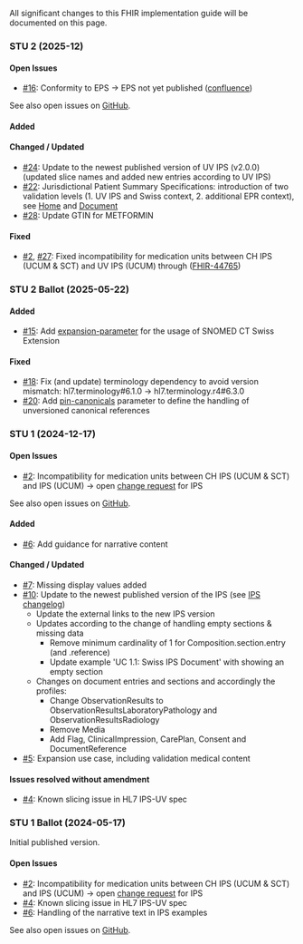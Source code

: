 All significant changes to this FHIR implementation guide will be documented on this page.

### STU 2 (2025-12)

#### Open Issues
* [#16](https://github.com/hl7ch/ch-ips/issues/16): Conformity to EPS -> EPS not yet published ([confluence](https://confluence.hl7.org/spaces/HEU/pages/248712169/European+Patient+Summary+Edition+1))

See also open issues on [GitHub](https://github.com/hl7ch/ch-ips/issues).

#### Added

#### Changed / Updated 
* [#24](https://github.com/hl7ch/ch-ips/issues/24): Update to the newest published version of UV IPS (v2.0.0) (updated slice names and added new entries according to UV IPS)
* [#22](https://github.com/hl7ch/ch-ips/issues/22): Jurisdictional Patient Summary Specifications: introduction of two validation levels (1. UV IPS and Swiss context, 2. additional EPR context), see [Home](index.html#introduction) and [Document](document.html#profiles)
* [#28](https://github.com/hl7ch/ch-ips/issues/28): Update GTIN for METFORMIN

#### Fixed 
* [#2](https://github.com/hl7ch/ch-ips/issues/2), [#27](https://github.com/hl7ch/ch-ips/issues/27): Fixed incompatibility for medication units between CH IPS (UCUM & SCT) and UV IPS (UCUM) through ([FHIR-44765](https://jira.hl7.org/browse/FHIR-44765))



### STU 2 Ballot (2025-05-22)

#### Added
* [#15](https://github.com/hl7ch/ch-ips/issues/15): Add [expansion-parameter](https://build.fhir.org/codesystem-guide-parameter-code.html#:~:text=expansion%2Dparameter,as%20SNOMED%20CT) for the usage of SNOMED CT Swiss Extension

#### Fixed 
* [#18](https://github.com/hl7ch/ch-ips/issues/18): Fix (and update) terminology dependency to avoid version mismatch: hl7.terminology#6.1.0 -> hl7.terminology.r4#6.3.0
* [#20](https://github.com/hl7ch/ch-ips/issues/20): Add [pin-canonicals](http://build.fhir.org/ig/FHIR/fhir-tools-ig/branches/master/CodeSystem-ig-parameters.html#:~:text=for%20further%20information-,pin%2Dcanonicals,-Pin%20Canonical%20Versions) parameter to define the handling of unversioned canonical references

### STU 1 (2024-12-17)

#### Open Issues
* [#2](https://github.com/hl7ch/ch-ips/issues/2): Incompatibility for medication units between CH IPS (UCUM & SCT) and IPS (UCUM) -> open [change request](https://jira.hl7.org/browse/FHIR-44765) for IPS

See also open issues on [GitHub](https://github.com/hl7ch/ch-ips/issues).

#### Added
* [#6](https://github.com/hl7ch/ch-ips/issues/6): Add guidance for narrative content

#### Changed / Updated
* [#7](https://github.com/hl7ch/ch-ips/issues/7): Missing display values added
* [#10](https://github.com/hl7ch/ch-ips/issues/10): Update to the newest published version of the IPS (see [IPS changelog](https://hl7.org/fhir/uv/ips/2024Sep/changes.html#stu-200-ballot-update))
   * Update the external links to the new IPS version
   * Updates according to the change of handling empty sections & missing data
      * Remove minimum cardinality of 1 for Composition.section.entry (and .reference)
      * Update example 'UC 1.1: Swiss IPS Document' with showing an empty section
   * Changes on document entries and sections and accordingly the profiles:
      * Change ObservationResults to ObservationResultsLaboratoryPathology and ObservationResultsRadiology
      * Remove Media 
      * Add Flag, ClinicalImpression, CarePlan, Consent and DocumentReference  
* [#5](https://github.com/hl7ch/ch-ips/issues/5): Expansion use case, including validation medical content

#### Issues resolved without amendment
* [#4](https://github.com/hl7ch/ch-ips/issues/4): Known slicing issue in HL7 IPS-UV spec


### STU 1 Ballot (2024-05-17)
Initial published version.

#### Open Issues
* [#2](https://github.com/hl7ch/ch-ips/issues/2): Incompatibility for medication units between CH IPS (UCUM & SCT) and IPS (UCUM) -> open [change request](https://jira.hl7.org/browse/FHIR-44765) for IPS
* [#4](https://github.com/hl7ch/ch-ips/issues/4): Known slicing issue in HL7 IPS-UV spec
* [#6](https://github.com/hl7ch/ch-ips/issues/6): Handling of the narrative text in IPS examples

See also open issues on [GitHub](https://github.com/hl7ch/ch-ips/issues).
